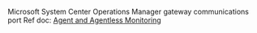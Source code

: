 Microsoft System Center Operations Manager gateway communications port
Ref doc: [Agent and Agentless Monitoring](http://technet.microsoft.com/en-au/library/bb432144.aspx)
